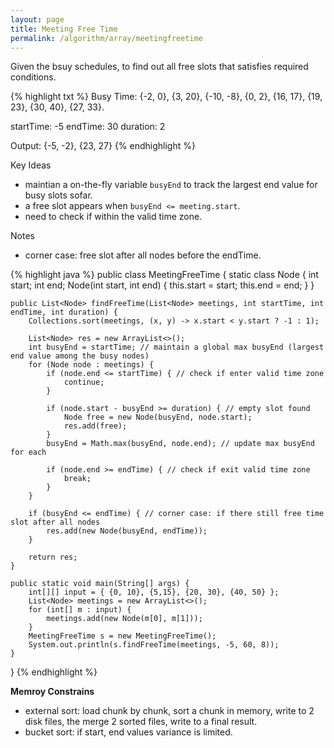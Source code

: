 ```yaml
---
layout: page
title: Meeting Free Time
permalink: /algorithm/array/meetingfreetime
---
```

Given the bsuy schedules, to find out all free slots that satisfies required conditions.
  
{% highlight txt %}
Busy Time:
{-2, 0}, {3, 20}, {-10, -8}, {0, 2}, {16, 17}, {19, 23}, {30, 40}, {27, 33}.

startTime: -5
endTime: 30
duration: 2

Output: {-5, -2}, {23, 27}
{% endhighlight %}

Key Ideas
- maintian a on-the-fly variable `busyEnd` to track the largest end value for busy slots sofar.  
- a free slot appears when `busyEnd <= meeting.start`.  
- need to check if within the valid time zone.  

Notes
- corner case: free slot after all nodes before the endTime.

{% highlight java %}
public class MeetingFreeTime {
    static class Node {
        int start;
        int end;
        Node(int start, int end) {
            this.start = start;
            this.end = end;
        }
    }

    public List<Node> findFreeTime(List<Node> meetings, int startTime, int endTime, int duration) {
        Collections.sort(meetings, (x, y) -> x.start < y.start ? -1 : 1);

        List<Node> res = new ArrayList<>();
        int busyEnd = startTime; // maintain a global max busyEnd (largest end value among the busy nodes)
        for (Node node : meetings) {
            if (node.end <= startTime) { // check if enter valid time zone
                continue;
            }

            if (node.start - busyEnd >= duration) { // empty slot found
                Node free = new Node(busyEnd, node.start);
                res.add(free);
            }
            busyEnd = Math.max(busyEnd, node.end); // update max busyEnd for each

            if (node.end >= endTime) { // check if exit valid time zone
                break;
            }
        }

        if (busyEnd <= endTime) { // corner case: if there still free time slot after all nodes
            res.add(new Node(busyEnd, endTime));
        }

        return res;
    }

    public static void main(String[] args) {
        int[][] input = { {0, 10}, {5,15}, {20, 30}, {40, 50} };
        List<Node> meetings = new ArrayList<>();
        for (int[] m : input) {
            meetings.add(new Node(m[0], m[1]));
        }
        MeetingFreeTime s = new MeetingFreeTime();
        System.out.println(s.findFreeTime(meetings, -5, 60, 8));
    }
}
{% endhighlight %}

**Memroy Constrains**
- external sort: load chunk by chunk, sort a chunk in memory, write to 2 disk files, the merge 2 sorted files, write to a final result.
- bucket sort: if start, end values variance is limited.